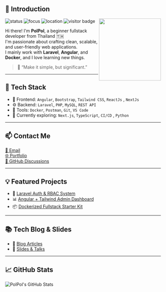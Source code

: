 ## 👋 Introduction

<!-- Profile GIF -->
<img align='right' src='https://octodex.github.com/images/daftpunktocat-thomas.gif' width='200'>

![status](https://img.shields.io/badge/status-active-brightgreen)
![focus](https://img.shields.io/badge/focus-fullstack-blue)
![location](https://img.shields.io/badge/location-Thailand-ff69b4)
![visitor badge](https://visitor-badge.laobi.icu/badge?page_id=your-github-username)

Hi there! I'm **PolPol**, a beginner fullstack developer from Thailand 🇹🇭  
I'm passionate about crafting clean, scalable, and user-friendly web applications.  
I mainly work with **Laravel**, **Angular**, and **Docker**, and I love learning new things.

> 🧠 “Make it simple, but significant.”

---

## 🚀 Tech Stack

- 🧩 Frontend: `Angular`, `Bootstrap`, `Tailwind CSS`, `ReactJs` , `NextJs` 
- ⚙️ Backend: `Laravel`, `PHP`, `MySQL`, `REST API`
- 🧰 Tools: `Docker`, `Postman`, `Git`, `VS Code`
- 🔭 Currently exploring: `Next.js`, `TypeScript`, `CI/CD` , `Python` 

---

## 📫 Contact Me

[📧 Email](mailto:your.email@example.com)  
[🌐 Portfolio](https://yourportfolio.example.com)  
[💬 GitHub Discussions](https://github.com/your-github-username/your-repo/discussions)

---

## 💡 Featured Projects

- 🔐 [Laravel Auth & RBAC System](https://github.com/your-github-username/laravel-auth)
- 📊 [Angular + Tailwind Admin Dashboard](https://github.com/your-github-username/angular-dashboard)
- 📦 [Dockerized Fullstack Starter Kit](https://github.com/your-github-username/fullstack-docker-kit)

---

## 📚 Tech Blog & Slides

- 📝 [Blog Articles](https://yourblog.example.com)
- 📖 [Slides & Talks](https://your-slides.example.com)

---

## 📈 GitHub Stats

![PolPol's GitHub Stats](https://github-readme-stats.vercel.app/api?username=your-github-username&show_icons=true&theme=default)

<!--
Replace:
- your-github-username → GitHub username จริง
- your.email@example.com → อีเมลติดต่อ
- yourportfolio.example.com → Portfolio หรือ GitHub Pages
- yourblog.example.com → Blog ถ้ามี (หรือเอาออก)
-->
